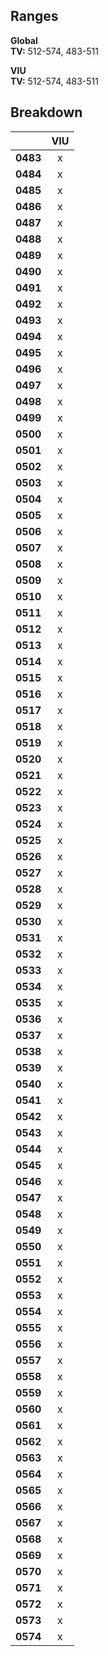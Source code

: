 ## Ranges
**Global**  
**TV:** 512-574, 483-511  

**VIU**  
**TV:** 512-574, 483-511  

## Breakdown
||VIU|
|---|:-:|
|**0483**|x|
|**0484**|x|
|**0485**|x|
|**0486**|x|
|**0487**|x|
|**0488**|x|
|**0489**|x|
|**0490**|x|
|**0491**|x|
|**0492**|x|
|**0493**|x|
|**0494**|x|
|**0495**|x|
|**0496**|x|
|**0497**|x|
|**0498**|x|
|**0499**|x|
|**0500**|x|
|**0501**|x|
|**0502**|x|
|**0503**|x|
|**0504**|x|
|**0505**|x|
|**0506**|x|
|**0507**|x|
|**0508**|x|
|**0509**|x|
|**0510**|x|
|**0511**|x|
|**0512**|x|
|**0513**|x|
|**0514**|x|
|**0515**|x|
|**0516**|x|
|**0517**|x|
|**0518**|x|
|**0519**|x|
|**0520**|x|
|**0521**|x|
|**0522**|x|
|**0523**|x|
|**0524**|x|
|**0525**|x|
|**0526**|x|
|**0527**|x|
|**0528**|x|
|**0529**|x|
|**0530**|x|
|**0531**|x|
|**0532**|x|
|**0533**|x|
|**0534**|x|
|**0535**|x|
|**0536**|x|
|**0537**|x|
|**0538**|x|
|**0539**|x|
|**0540**|x|
|**0541**|x|
|**0542**|x|
|**0543**|x|
|**0544**|x|
|**0545**|x|
|**0546**|x|
|**0547**|x|
|**0548**|x|
|**0549**|x|
|**0550**|x|
|**0551**|x|
|**0552**|x|
|**0553**|x|
|**0554**|x|
|**0555**|x|
|**0556**|x|
|**0557**|x|
|**0558**|x|
|**0559**|x|
|**0560**|x|
|**0561**|x|
|**0562**|x|
|**0563**|x|
|**0564**|x|
|**0565**|x|
|**0566**|x|
|**0567**|x|
|**0568**|x|
|**0569**|x|
|**0570**|x|
|**0571**|x|
|**0572**|x|
|**0573**|x|
|**0574**|x|
